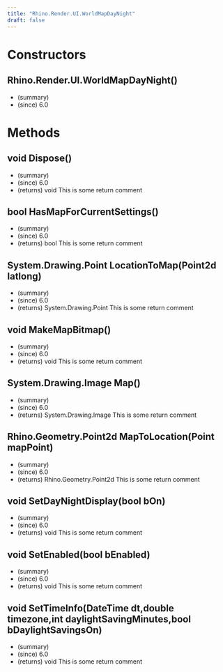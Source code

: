 ```yaml
---
title: "Rhino.Render.UI.WorldMapDayNight"
draft: false
---
```


# Constructors
## Rhino.Render.UI.WorldMapDayNight()
- (summary) 
- (since) 6.0
# Methods
## void Dispose()
- (summary) 
- (since) 6.0
- (returns) void This is some return comment
## bool HasMapForCurrentSettings()
- (summary) 
- (since) 6.0
- (returns) bool This is some return comment
## System.Drawing.Point LocationToMap(Point2d latlong)
- (summary) 
- (since) 6.0
- (returns) System.Drawing.Point This is some return comment
## void MakeMapBitmap()
- (summary) 
- (since) 6.0
- (returns) void This is some return comment
## System.Drawing.Image Map()
- (summary) 
- (since) 6.0
- (returns) System.Drawing.Image This is some return comment
## Rhino.Geometry.Point2d MapToLocation(Point mapPoint)
- (summary) 
- (since) 6.0
- (returns) Rhino.Geometry.Point2d This is some return comment
## void SetDayNightDisplay(bool bOn)
- (summary) 
- (since) 6.0
- (returns) void This is some return comment
## void SetEnabled(bool bEnabled)
- (summary) 
- (since) 6.0
- (returns) void This is some return comment
## void SetTimeInfo(DateTime dt,double timezone,int daylightSavingMinutes,bool bDaylightSavingsOn)
- (summary) 
- (since) 6.0
- (returns) void This is some return comment
